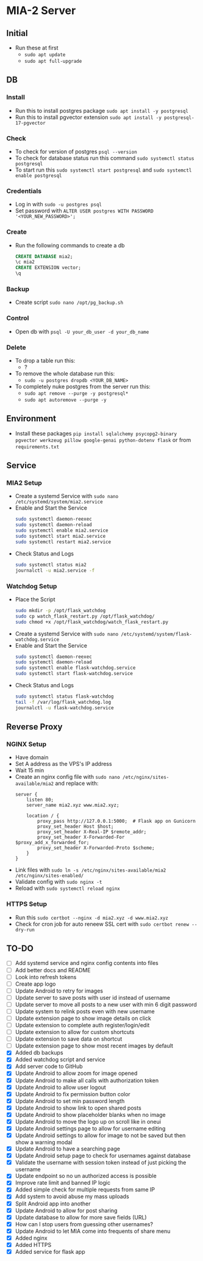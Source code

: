 # MIA-2 Server

## Initial
- Run these at first
    - `sudo apt update`
    - `sudo apt full-upgrade`

## DB

### Install
- Run this to install postgres package `sudo apt install -y postgresql`
- Run this to install pgvector extension `sudo apt install -y postgresql-17-pgvector`

### Check
- To check for version of postgres `psql --version`
- To check for database status run this command `sudo systemctl status postgresql`
- To start run this `sudo systemctl start postgresql` and `sudo systemctl enable postgresql`

### Credentials
- Log in with `sudo -u postgres psql`
- Set password with `ALTER USER postgres WITH PASSWORD '<YOUR_NEW_PASSWORD>';`

### Create
- Run the following commands to create a db
    ```sql
    CREATE DATABASE mia2;
    \c mia2
    CREATE EXTENSION vector;
    \q
    ```

### Backup

- Create script `sudo nano /opt/pg_backup.sh`

### Control
- Open db with `psql -U your_db_user -d your_db_name`

### Delete
- To drop a table run this:
    - ?
- To remove the whole database run this:
    - `sudo -u postgres dropdb <YOUR_DB_NAME>`
- To completely nuke postgres from the server run this:
    - `sudo apt remove --purge -y postgresql*`
    - `sudo apt autoremove --purge -y`

## Environment
- Install these packages `pip install sqlalchemy psycopg2-binary pgvector werkzeug pillow google-genai python-dotenv flask` or from `requirements.txt`

## Service

### MIA2 Setup

- Create a systemd Service with `sudo nano /etc/systemd/system/mia2.service`
- Enable and Start the Service
    ```bash
    sudo systemctl daemon-reexec
    sudo systemctl daemon-reload
    sudo systemctl enable mia2.service
    sudo systemctl start mia2.service
    sudo systemctl restart mia2.service
    ```
- Check Status and Logs
    ```bash
    sudo systemctl status mia2
    journalctl -u mia2.service -f
    ```

### Watchdog Setup

- Place the Script
    ```bash
    sudo mkdir -p /opt/flask_watchdog
    sudo cp watch_flask_restart.py /opt/flask_watchdog/
    sudo chmod +x /opt/flask_watchdog/watch_flask_restart.py
    ```
- Create a systemd Service with `sudo nano /etc/systemd/system/flask-watchdog.service`
- Enable and Start the Service
    ```bash
    sudo systemctl daemon-reexec
    sudo systemctl daemon-reload
    sudo systemctl enable flask-watchdog.service
    sudo systemctl start flask-watchdog.service
    ```
- Check Status and Logs
    ```bash
    sudo systemctl status flask-watchdog
    tail -f /var/log/flask_watchdog.log
    journalctl -u flask-watchdog.service
    ```

## Reverse Proxy

### NGINX Setup
- Have domain
- Set A address as the VPS's IP address
- Wait 15 min
- Create an nginx config file with `sudo nano /etc/nginx/sites-available/mia2` and replace with:
    ```
    server {
        listen 80;
        server_name mia2.xyz www.mia2.xyz;

        location / {
            proxy_pass http://127.0.0.1:5000;  # Flask app on Gunicorn
            proxy_set_header Host $host;
            proxy_set_header X-Real-IP $remote_addr;
            proxy_set_header X-Forwarded-For $proxy_add_x_forwarded_for;
            proxy_set_header X-Forwarded-Proto $scheme;
        }
    }
    ```
- Link files with `sudo ln -s /etc/nginx/sites-available/mia2 /etc/nginx/sites-enabled/`
- Validate config with `sudo nginx -t`
- Reload with `sudo systemctl reload nginx`

### HTTPS Setup
- Run this `sudo certbot --nginx -d mia2.xyz -d www.mia2.xyz`
- Check for cron job for auto reneew SSL cert with `sudo certbot renew --dry-run`

## TO-DO
- [ ] Add systemd service and nginx config contents into files
- [ ] Add better docs and README
- [ ] Look into refresh tokens
- [ ] Create app logo
- [ ] Update Android to retry for images
- [ ] Update server to save posts with user id instead of username
- [ ] Update server to move all posts to a new user with min 6 digit password 
- [ ] Update system to relink posts even with new username
- [ ] Update extension page to show image details on click
- [ ] Update extension to complete auth register/login/edit
- [ ] Update extension to allow for custom shortcuts
- [ ] Update extension to save data on shortcut
- [ ] Update extension page to show most recent images by default
- [x] Added db backups
- [x] Added watchdog script and service
- [x] Add server code to GitHub
- [x] Update Android to allow zoom for image opened
- [x] Update Android to make all calls with authorization token
- [x] Update Android to allow user logout
- [x] Update Android to fix permission button color
- [x] Update Android to set min password length
- [x] Update Android to show link to open shared posts
- [x] Update Android to show placeholder blanks when no image
- [x] Update Android to move the logo up on scroll like in oneui
- [x] Update Android settings page to allow for username editing
- [x] Update Android settings to allow for image to not be saved but then show a warning modal
- [x] Update Android to have a searching page 
- [x] Update Android setup page to check for usernames against database
- [x] Validate the username with session token instead of just picking the username
- [x] Update endpoint so no un authorized access is possible
- [x] Improve rate limit and banned IP logic
- [x] Added simple check for multiple requests from same IP
- [x] Add system to avoid abuse my mass uploads
- [x] Split Android app into another
- [x] Update Android to allow for post sharing
- [x] Update database to allow for more save fields (URL)
- [x] How can I stop users from guessing other usernames?
- [x] Update Android to let MIA come into frequents of share menu
- [x] Added nginx
- [x] Added HTTPS
- [x] Added service for flask app